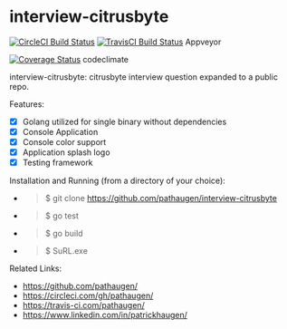 
interview-citrusbyte
====================
[![CircleCI Build Status](https://circleci.com/gh/pathaugen/interview-citrusbyte.svg?style=svg)](https://circleci.com/gh/pathaugen/interview-citrusbyte)
[![TravisCI Build Status](https://travis-ci.com/pathaugen/interview-citrusbyte.svg?branch=master)](https://travis-ci.com/pathaugen/interview-citrusbyte)
Appveyor

[![Coverage Status](https://coveralls.io/repos/github/pathaugen/interview-citrusbyte/badge.svg?branch=master)](https://coveralls.io/github/pathaugen/interview-citrusbyte?branch=master)
codeclimate

interview-citrusbyte: citrusbyte interview question expanded to a public repo.

Features:
* [x] Golang utilized for single binary without dependencies
* [x] Console Application
* [x] Console color support
* [x] Application splash logo
* [x] Testing framework

Installation and Running (from a directory of your choice):
* > $ git clone https://github.com/pathaugen/interview-citrusbyte
* > $ go test
* > $ go build
* > $ SuRL.exe

Related Links:
* https://github.com/pathaugen/
* https://circleci.com/gh/pathaugen/
* https://travis-ci.com/pathaugen/
* https://www.linkedin.com/in/patrickhaugen/
